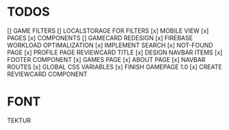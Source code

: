 # TODOS #

[] GAME FILTERS
    [] LOCALSTORAGE FOR FILTERS
[x] MOBILE VIEW
    [x] PAGES
    [x] COMPONENTS
[] GAMECARD REDESIGN
[x] FIREBASE WORKLOAD OPTIMALIZATION
[x] IMPLEMENT SEARCH
[x] NOT-FOUND PAGE
[x] PROFILE PAGE REVIEWCARD TITLE
[x] DESIGN NAVBAR ITEMS
[x] FOOTER COMPONENT
[x] GAMES PAGE
[x] ABOUT PAGE
[x] NAVBAR ROUTES
[x] GLOBAL CSS VARIABLES
[x] FINISH GAMEPAGE 1.0
    [x] CREATE REVIEWCARD COMPONENT  

# FONT #
TEKTUR